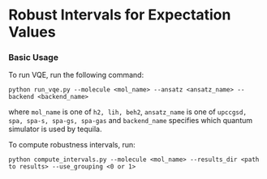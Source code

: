 # Robust Intervals for Expectation Values
### Basic Usage
To run VQE, run the following command: 
```
python run_vqe.py --molecule <mol_name> --ansatz <ansatz_name> --backend <backend_name>
```
where `mol_name` is one of `h2, lih, beh2`, `ansatz_name` is one of `upccgsd, spa, spa-s, spa-gs, spa-gas` and 
`backend_name` specifies which quantum simulator is used by tequila.

To compute robustness intervals, run:
```
python compute_intervals.py --molecule <mol_name> --results_dir <path to results> --use_grouping <0 or 1>
```
